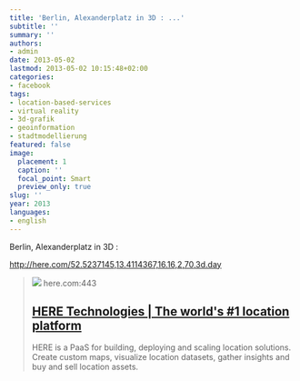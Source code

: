 ```yaml
---
title: 'Berlin, Alexanderplatz in 3D : ...'
subtitle: ''
summary: ''
authors:
- admin
date: 2013-05-02
lastmod: 2013-05-02 10:15:48+02:00
categories:
- facebook
tags:
- location-based-services
- virtual reality
- 3d-grafik
- geoinformation
- stadtmodellierung
featured: false
image:
  placement: 1
  caption: ''
  focal_point: Smart
  preview_only: true
slug: ''
year: 2013
languages:
- english
---
```


Berlin, Alexanderplatz in 3D :

http://here.com/52.5237145,13.4114367,16.16,2,70,3d.day
> [![](https://www.here.com/sites/g/files/odxslz256/files/2022-09/open_graph_1200x630.jpg)](http://here.com/)
> here.com:443
> ## [HERE Technologies | The world's #1 location platform](http://here.com/)
>
>HERE is a PaaS for building, deploying and scaling location solutions. Create custom maps, visualize location datasets, gather insights and buy and sell location assets.